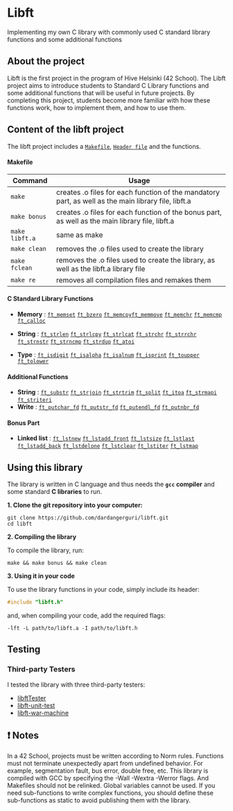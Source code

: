 # Libft
Implementing my own C library with commonly used C standard library functions and some additional functions
## About the project
Libft is the first project in the program of Hive Helsinki (42 School). The Libft project aims to introduce students to Standard C Library functions and some additional functions that will be useful in future projects. By completing this project, students become more familiar with how these functions work, how to implement them, and how to use them. 

## Content of the libft project
The libft project includes a [`Makefile`](Makefile), [`Header file`](libft.h) and the functions.
#### Makefile
| Command | Usage |
| --- | --- |
| `make` | creates .o files for each function of the mandatory part, as well as the main library file, libft.a |
| `make bonus` | creates .o files for each function of the bonus part, as well as the main library file, libft.a |
| `make libft.a` | same as make |
| `make clean` | removes the .o files used to create the library |
| `make fclean` | removes the .o files used to create the library, as well as the libft.a library file |
| `make re` | removes all compilation files and remakes them |

#### C Standard Library Functions

- **Memory** : [`ft_memset`](ft_memset.c) [`ft_bzero`](ft_bzero.c) [`ft_memcpy`](ft_memcpy.c)[`ft_memmove`](ft_memmove.c) [`ft_memchr`](ft_memchr.c) [`ft_memcmp`](ft_memcmp.c) [`ft_calloc`](ft_calloc.c)

- **String** : [`ft_strlen`](ft_strlen.c) [`ft_strlcpy`](ft_strlcpy.c) [`ft_strlcat`](ft_strlcat.c) [`ft_strchr`](ft_strchr) [`ft_strrchr`](ft_strrchr.c) [`ft_strnstr`](ft_strnstr.c) [`ft_strncmp`](ft_strncmp) [`ft_strdup`](ft_strdup.c) [`ft_atoi`](ft_atoi.c)

- **Type** : [`ft_isdigit`](ft_isdigit.c) [`ft_isalpha`](ft_isalpha.c) [`ft_isalnum`](ft_isalnum.c) [`ft_isprint`](ft_isprint.c) [`ft_toupper`](ft_toupper.c) [`ft_tolower`](ft_tolower.c)

#### Additional Functions

- **String** : [`ft_substr`](ft_substr.c) [`ft_strjoin`](ft_strjoin.c) [`ft_strtrim`](ft_strtrim.c) [`ft_split`](ft_split.c) [`ft_itoa`](ft_itoa.c) [`ft_strmapi`](ft_strmapi.c) [`ft_striteri`](ft_striteri.c)
- **Write** : [`ft_putchar_fd`](ft_putchar_fd.c) [`ft_putstr_fd`](ft_putstr_fd.c) [`ft_putendl_fd`](ft_putendl_fd.c) [`ft_putnbr_fd`](ft_putnbr_fd.c)

#### Bonus Part

- **Linked list** : [`ft_lstnew`](ft_lstnew.c) [`ft_lstadd_front`](ft_lstadd_front.c) [`ft_lstsize`](ft_lstsize.c) [`ft_lstlast`](ft_lstlast.c) [`ft_lstadd_back`](ft_lstadd_back.c) [`ft_lstdelone`](ft_lstdelone.c) [`ft_lstclear`](ft_lstclear.c) [`ft_lstiter`](ft_lstiter.c) [`ft_lstmap`](ft_lstmap.c)

## Using this library
The library is written in C language and thus needs the **`gcc` compiler** and some standard **C libraries** to run.

**1. Clone  the git repository into your computer:**
```shell
git clone https://github.com/dardangerguri/libft.git
cd libft
```
**2. Compiling the library**

To compile the library, run:
```shell
make && make bonus && make clean
```
**3. Using it in your code**

To use the library functions in your code, simply include its header:
```C
#include "libft.h"
```
and, when compiling your code, add the required flags:
```shell
-lft -L path/to/libft.a -I path/to/libft.h
```
## Testing
### Third-party Testers
I tested the library with three third-party testers: 
* [libftTester](https://github.com/Tripouille/libftTester)
* [libft-unit-test](https://github.com/alelievr/libft-unit-test)
* [libft-war-machine](https://github.com/0x050f/libft-war-machine)
## :exclamation: Notes
In a 42 School, projects must be written according to Norm rules.
Functions must not terminate unexpectedly apart from undefined behavior. For example, segmentation fault, bus error, double free, etc.
This library is compiled with GCC by specifying the -Wall -Wextra -Werror flags. And Makefiles should not be relinked.
Global variables cannot be used.
If you need sub-functions to write complex functions, you should define these sub-functions as static to avoid publishing them with the library.
